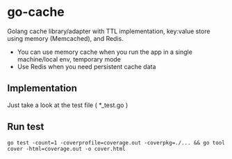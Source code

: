 # go-cache
Golang cache library/adapter with TTL implementation, key:value store using memory (Memcached), and Redis.
- You can use memory cache when you run the app in a single machine/local env, temporary mode
- Use Redis when you need persistent cache data

## Implementation
Just take a look at the test file ( *_test.go )

## Run test
```
go test -count=1 -coverprofile=coverage.out -coverpkg=./... && go tool cover -html=coverage.out -o cover.html
```
